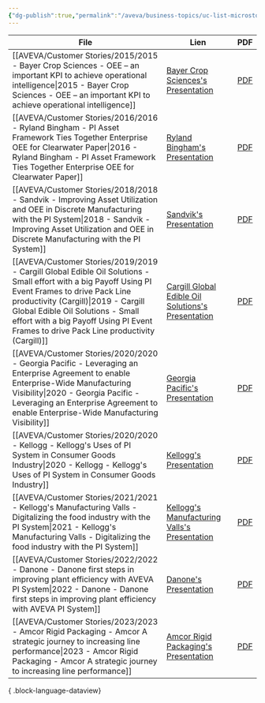 ```yaml
---
{"dg-publish":true,"permalink":"/aveva/business-topics/uc-list-microstops/","dgPassFrontmatter":true}
---
```


| File                                                                                                                                                                                                                                                                                                                            | Lien                                                                                                                                                                                                 | PDF                                                                                                                                                                                                                                    |
| ------------------------------------------------------------------------------------------------------------------------------------------------------------------------------------------------------------------------------------------------------------------------------------------------------------------------------- | ---------------------------------------------------------------------------------------------------------------------------------------------------------------------------------------------------- | -------------------------------------------------------------------------------------------------------------------------------------------------------------------------------------------------------------------------------------- |
| [[AVEVA/Customer Stories/2015/2015 - Bayer Crop Sciences - OEE – an important KPI to achieve operational intelligence\|2015 - Bayer Crop Sciences - OEE – an important KPI to achieve operational intelligence]]                                                                                                             | [Bayer Crop Sciences's Presentation](https://resources.osisoft.com/presentations/oee-%E2%80%93-an-important-kpi-to-achieve-operational-intelligence/)                                                | [PDF](https://cdn.osisoft.com/corp/en/media/presentations/2015/RegionalSeminars/IF2015_Frankfurt/PDF/IF2015_Frankfurt_BayerCropSciences_Lang_OEEanimportantKPItoachieveoperationalintelligence.pdf)                                    |
| [[AVEVA/Customer Stories/2016/2016 - Ryland Bingham - PI Asset Framework Ties Together Enterprise OEE for Clearwater Paper\|2016 - Ryland Bingham - PI Asset Framework Ties Together Enterprise OEE for Clearwater Paper]]                                                                                                   | [Ryland Bingham's Presentation](https://resources.osisoft.com/presentations/pi-asset-framework-ties-together-enterprise-oee-for-clearwater-paper/)                                                   | [PDF](https://cdn.osisoft.com/osi/presentations/2016-rs-seattle/2016-rs-seattle-050-Clearwater-Paper-Bingham-PI-Asset-Framework-Ties-Together-Enterprise-OEE-for-Clearwater-Paper.pdf)                                                 |
| [[AVEVA/Customer Stories/2018/2018 - Sandvik - Improving Asset Utilization and OEE in Discrete Manufacturing with the PI System\|2018 - Sandvik - Improving Asset Utilization and OEE in Discrete Manufacturing with the PI System]]                                                                                         | [Sandvik's Presentation](https://resources.osisoft.com/presentations/improving-asset-utilization-and-oee-in-discrete-manufacturing-with-the-pi-system/)                                              | [PDF](https://cdn.osisoft.com/osi/presentations/2018-uc-san-francisco/UC18NA-D2TR05-Sandvik-CSoderlund-Improving-Asset-Utilization-OEE-Discrete-Manufacturing-PISystem.pdf?_ga=2.174221415.452357783.1746437805-1622162917.1744701977) |
| [[AVEVA/Customer Stories/2019/2019 - Cargill Global Edible Oil Solutions - Small effort with a  big Payoff  Using PI Event Frames to drive Pack Line productivity (Cargill)\|2019 - Cargill Global Edible Oil Solutions - Small effort with a  big Payoff  Using PI Event Frames to drive Pack Line productivity (Cargill)]] | [Cargill Global Edible Oil Solutions's Presentation](https://resources.osisoft.com/presentations/small-effort-with-a--big-payoff---using-pi-event-frames-to-drive-pack-line-productivity--cargillx/) | [PDF](https://cdn.osisoft.com/osi/presentations/2019-uc-san-francisco/US19NA-D2FB03-Cargill-Vahle-Small-effort-with-a-big-payoff-Using-PI-Event-Frames-to-drive-Pack-Line-productivity.pdf)                                            |
| [[AVEVA/Customer Stories/2020/2020 - Georgia Pacific - Leveraging an Enterprise Agreement to enable Enterprise-Wide Manufacturing Visibility\|2020 - Georgia Pacific - Leveraging an Enterprise Agreement to enable Enterprise-Wide Manufacturing Visibility]]                                                               | [Georgia Pacific's Presentation](https://resources.osisoft.com/presentations/leveraging-an-enterprise-agreement-to-enable-enterprise-wide-manufacturing-visibility/)                                 | [PDF](https://cdn.osisoft.com/osi/presentations/2020-uc-san-francisco-online/UC20NA-D2PP03-GP-Lindgren-Leveraging-an-Enterprise-Agreement-to-Enable-Enterprise-Wide.pdf)                                                               |
| [[AVEVA/Customer Stories/2020/2020 - Kellogg - Kellogg's Uses of PI System in Consumer Goods Industry\|2020 - Kellogg - Kellogg's Uses of PI System in Consumer Goods Industry]]                                                                                                                                             | [Kellogg's Presentation](https://resources.osisoft.com/presentations/kellogg-s-uses-of-pi-system-in-consumer-goods-industry/)                                                                        | [PDF](https://cdn.osisoft.com/osi/presentations/2020-industry-summits/UC20EU-D6FB32-Kelloggs-Angles-Digital-Transformation-with-PI-System.pdf)                                                                                         |
| [[AVEVA/Customer Stories/2021/2021 - Kellogg's Manufacturing Valls - Digitalizing the food industry with the PI System\|2021 - Kellogg's Manufacturing Valls - Digitalizing the food industry with the PI System]]                                                                                                           | [Kellogg's Manufacturing Valls's Presentation](https://resources.osisoft.com/presentations/digitalizing-the-food-industry-with-the-pi-system/)                                                       | [PDF](https://cdn.osisoft.com/osi/presentations/2021-aveva-pi-world/UC21NA-D2FB040-Kelloggs-Angles-Digitalizing-the-food-industry.pdf)                                                                                                 |
| [[AVEVA/Customer Stories/2022/2022 - Danone - Danone first steps in improving plant efficiency with AVEVA PI System\|2022 - Danone - Danone first steps in improving plant efficiency with AVEVA PI System]]                                                                                                                 | [Danone's Presentation](https://resources.osisoft.com/presentations/danone-first-steps-in-improving-plant-efficiency-with-aveva-pi-system/)                                                          | [PDF](https://cdn.osisoft.com/osi/presentations/2022-AVEVA-Amsterdam/UC22EU-D2CP060-Danone-Peeters-First-steps-in-improving-plant-efficiency.pdf)                                                                                      |
| [[AVEVA/Customer Stories/2023/2023 - Amcor Rigid Packaging - Amcor A strategic journey to increasing line performance\|2023 - Amcor Rigid Packaging - Amcor A strategic journey to increasing line performance]]                                                                                                             | [Amcor Rigid Packaging's Presentation](https://resources.osisoft.com/presentations/amcor--a-strategic-journey-to-increasing-line-performance/)                                                       | [PDF](https://cdn.osisoft.com/osi/presentations/2023-AVEVA-San-Francisco/UC23NA-2HSU03-AmcorRigidPackaging-Paredes-Amcor-A-strategic-journey-to-increasing-line-performance.pdf)                                                       |

{ .block-language-dataview}

